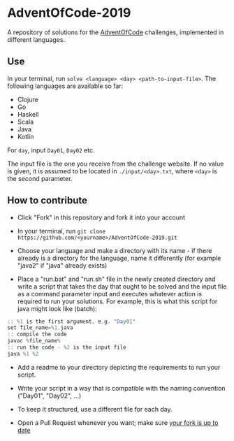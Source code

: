 # AdventOfCode-2019

A repository of solutions for the [AdventOfCode](https://adventofcode.com/) challenges, implemented in different languages.

## Use

In your terminal, run `solve <language> <day> <path-to-input-file>`. The following languages are available so far:

-   Clojure
-   Go
-   Haskell
-   Scala
-   Java
-   Kotlin

For `day`, input `Day01`, `Day02` etc.

The input file is the one you receive from the challenge website. If no value is given, it is assumed to be located in `./input/<day>.txt`, where `<day>` is the second parameter.

## How to contribute

-   Click "Fork" in this repository and fork it into your account

-   In your terminal, run `git clone https://github.com/<yourname>/AdventOfCode-2019.git`

-   Choose your language and make a directory with its name - if there already is a directory for the language, name it differently (for example "java2" if "java" already exists)

-   Place a "run.bat" and "run.sh" file in the newly created directory and write a script that takes the day that ought to be solved and the input file as a command parameter input and executes whatever action is required to run your solutions. For example, this is what this script for java might look like (batch):

```java
:: %1 is the first argument, e.g. "Day01"
set file_name=%1.java
:: compile the code
javac %file_name%
:: run the code - %2 is the input file
java %1 %2
```

-   Add a readme to your directory depicting the requirements to run your script.

-   Write your script in a way that is compatible with the naming convention ("Day01", "Day02", ...)

-   To keep it structured, use a different file for each day.

-   Open a Pull Request whenever you want; make sure [your fork is up to date](https://help.github.com/en/github/collaborating-with-issues-and-pull-requests/syncing-a-fork)
